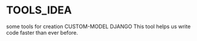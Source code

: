 # TOOLS_IDEA
some tools for creation CUSTOM-MODEL DJANGO
This tool helps us write code faster than ever before.
